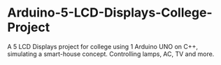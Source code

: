 # Arduino-5-LCD-Displays-College-Project
A 5 LCD Displays project for college using 1 Arduino UNO on C++, simulating a smart-house concept. Controlling lamps, AC, TV and more. 
